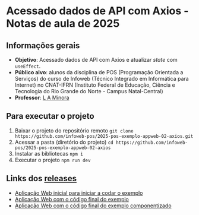 # Acessado dados de API com Axios - Notas de aula de 2025

## Informações gerais

- **Objetivo**: Acessado dados de API com Axios e atualizar _state_ com `useEffect`.
- **Público alvo**: alunos da disciplina de POS (Programação Orientada a Serviços) do curso de Infoweb (Técnico Integrado em Informática para Internet) no CNAT-IFRN (Instituto Federal de Educação, Ciência e Tecnologia do Rio Grande do Norte - Campus Natal-Central)
- **Professor**: [L A Minora](https://github.com/leonardo-minora/)

## Para executar o projeto

1. Baixar o projeto do repositório remoto `git clone https://github.com/infoweb-pos/2025-pos-exemplo-appweb-02-axios.git`
2. Acessar a pasta (diretório do projeto) `cd https://github.com/infoweb-pos/2025-pos-exemplo-appweb-02-axios`
3. Instalar as bibliotecas `npm i`
4. Executar o projeto `npm run dev`

## Links dos [releases](https://github.com/infoweb-pos/2025-pos-exemplo-appweb-02-axios/releases)

- [Aplicação Web inicial para iniciar a codar o exemplo](https://github.com/infoweb-pos/2025-pos-exemplo-appweb-02-axios/archive/refs/tags/01-webapp-zerado.zip)
- [Aplicação Web com o código final do exemplo](https://github.com/infoweb-pos/2025-pos-exemplo-appweb-02-axios/archive/refs/tags/02-webapp-finalizado.zip)
- [Aplicação Web com o código final do exemplo componentizado](https://github.com/infoweb-pos/2025-pos-exemplo-appweb-02-axios/archive/refs/tags/03-webapp-componentizado.zip)